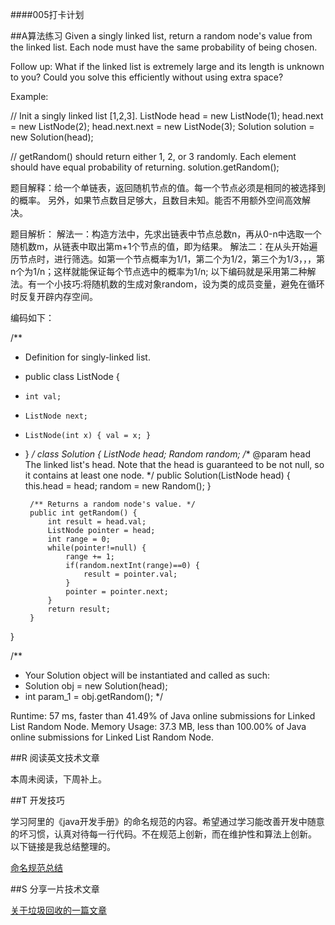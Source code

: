####005打卡计划

##A算法练习
Given a singly linked list, return a random node's value from the linked list. Each node must have the same probability of being chosen.

Follow up:
What if the linked list is extremely large and its length is unknown to you? Could you solve this efficiently without using extra space?

Example:

// Init a singly linked list [1,2,3].
ListNode head = new ListNode(1);
head.next = new ListNode(2);
head.next.next = new ListNode(3);
Solution solution = new Solution(head);

// getRandom() should return either 1, 2, or 3 randomly. Each element should have equal probability of returning.
solution.getRandom();


题目解释：给一个单链表，返回随机节点的值。每一个节点必须是相同的被选择到的概率。
另外，如果节点数目足够大，且数目未知。能否不用额外空间高效解决。

题目解析：
解法一：构造方法中，先求出链表中节点总数n，再从0-n中选取一个随机数m，从链表中取出第m+1个节点的值，即为结果。
解法二：在从头开始遍历节点时，进行筛选。如第一个节点概率为1/1，第二个为1/2，第三个为1/3，，，第n个为1/n；这样就能保证每个节点选中的概率为1/n;
以下编码就是采用第二种解法。有一个小技巧:将随机数的生成对象random，设为类的成员变量，避免在循环时反复开辟内存空间。


编码如下：

/**
 * Definition for singly-linked list.
 * public class ListNode {
 *     int val;
 *     ListNode next;
 *     ListNode(int x) { val = x; }
 * }
 */
class Solution {
        ListNode head;
        Random random;
        /** @param head The linked list's head.
            Note that the head is guaranteed to be not null, so it contains at least one node. */
        public Solution(ListNode head) {
            this.head = head;
            random = new Random();
        }
        
        /** Returns a random node's value. */
        public int getRandom() {
            int result = head.val;
            ListNode pointer = head;
            int range = 0;
            while(pointer!=null) {
                range += 1;
                if(random.nextInt(range)==0) {
                    result = pointer.val;
                }
                pointer = pointer.next;
            }
            return result;
        }
        
       
    
}

/**
 * Your Solution object will be instantiated and called as such:
 * Solution obj = new Solution(head);
 * int param_1 = obj.getRandom();
 */

Runtime: 57 ms, faster than 41.49% of Java online submissions for Linked List Random Node.
Memory Usage: 37.3 MB, less than 100.00% of Java online submissions for Linked List Random Node.


##R 阅读英文技术文章

本周未阅读，下周补上。

##T 开发技巧

学习阿里的《java开发手册》的命名规范的内容。希望通过学习能改善开发中随意的坏习惯，认真对待每一行代码。不在规范上创新，而在维护性和算法上创新。
以下链接是我总结整理的。

[命名规范总结](https://docs.qq.com/doc/DSkFVTXhQWlRIZEV1)


##S 分享一片技术文章

[关于垃圾回收的一篇文章](https://github.com/Snailclimb/JavaGuide/blob/master/docs/java/jvm/JVM%E5%9E%83%E5%9C%BE%E5%9B%9E%E6%94%B6.md)

